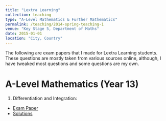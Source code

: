 ```yaml
---
title: "Lextra Learning"
collection: teaching
type: "A-Level Mathematics & Further Mathematics"
permalink: /teaching/2014-spring-teaching-1
venue: "Key Stage 5, Department of Maths"
date: 2015-01-01
location: "City, Country"
---
```


The following are exam papers that I made for Lextra Learning students. These questions are mostly taken from various sources online, although, I have tweaked most questions and some questions are my own.


A-Level Mathematics (Year 13)
======
 1. Differentiation and Integration: 
  * [Exam Paper](/files/A2_Differentiation_and_Integration__Exam.pdf)
  * [Solutions](/files/A2_Differentiation_and_Integration__Solutions.pdf)
